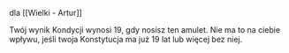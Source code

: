 dla [[Wielki - Artur]]

Twój wynik Kondycji wynosi 19, gdy nosisz ten amulet. Nie ma to na ciebie wpływu, jeśli twoja Konstytucja ma już 19 lat lub więcej bez niej.